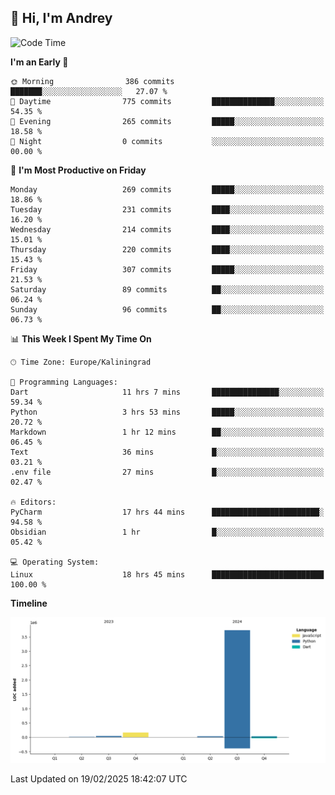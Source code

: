 ## 👋 Hi, I'm Andrey

<!--START_SECTION:waka-->
![Code Time](http://img.shields.io/badge/Code%20Time-767%20hrs%2025%20mins-blue)

**I'm an Early 🐤** 

```text
🌞 Morning                386 commits         ███████░░░░░░░░░░░░░░░░░░   27.07 % 
🌆 Daytime                775 commits         ██████████████░░░░░░░░░░░   54.35 % 
🌃 Evening                265 commits         █████░░░░░░░░░░░░░░░░░░░░   18.58 % 
🌙 Night                  0 commits           ░░░░░░░░░░░░░░░░░░░░░░░░░   00.00 % 
```
📅 **I'm Most Productive on Friday** 

```text
Monday                   269 commits         █████░░░░░░░░░░░░░░░░░░░░   18.86 % 
Tuesday                  231 commits         ████░░░░░░░░░░░░░░░░░░░░░   16.20 % 
Wednesday                214 commits         ████░░░░░░░░░░░░░░░░░░░░░   15.01 % 
Thursday                 220 commits         ████░░░░░░░░░░░░░░░░░░░░░   15.43 % 
Friday                   307 commits         █████░░░░░░░░░░░░░░░░░░░░   21.53 % 
Saturday                 89 commits          ██░░░░░░░░░░░░░░░░░░░░░░░   06.24 % 
Sunday                   96 commits          ██░░░░░░░░░░░░░░░░░░░░░░░   06.73 % 
```


📊 **This Week I Spent My Time On** 

```text
🕑︎ Time Zone: Europe/Kaliningrad

💬 Programming Languages: 
Dart                     11 hrs 7 mins       ███████████████░░░░░░░░░░   59.34 % 
Python                   3 hrs 53 mins       █████░░░░░░░░░░░░░░░░░░░░   20.72 % 
Markdown                 1 hr 12 mins        ██░░░░░░░░░░░░░░░░░░░░░░░   06.45 % 
Text                     36 mins             █░░░░░░░░░░░░░░░░░░░░░░░░   03.21 % 
.env file                27 mins             █░░░░░░░░░░░░░░░░░░░░░░░░   02.47 % 

🔥 Editors: 
PyCharm                  17 hrs 44 mins      ████████████████████████░   94.58 % 
Obsidian                 1 hr                █░░░░░░░░░░░░░░░░░░░░░░░░   05.42 % 

💻 Operating System: 
Linux                    18 hrs 45 mins      █████████████████████████   100.00 % 
```

**Timeline**

![Lines of Code chart](https://raw.githubusercontent.com/Mist3s/Mist3s/main/assets/bar_graph.png)


 Last Updated on 19/02/2025 18:42:07 UTC
<!--END_SECTION:waka-->


